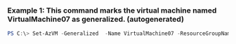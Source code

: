 ### Example 1: This command marks the virtual machine named VirtualMachine07 as generalized. (autogenerated)
```powershell
PS C:\> Set-AzVM -Generalized  -Name VirtualMachine07 -ResourceGroupName ResourceGroup11
```

